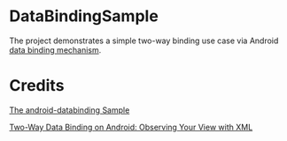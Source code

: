 # DataBindingSample

The project demonstrates a simple two-way binding use case via Android [data binding
mechanism](https://developer.android.google.cn/topic/libraries/data-binding/two-way).

# Credits

[The android-databinding Sample](https://github.com/googlesamples/android-databinding)

[Two-Way Data Binding on Android: Observing Your View with XML](https://www.bignerdranch.com/blog/two-way-data-binding-on-android-observing-your-view-with-xml/)
